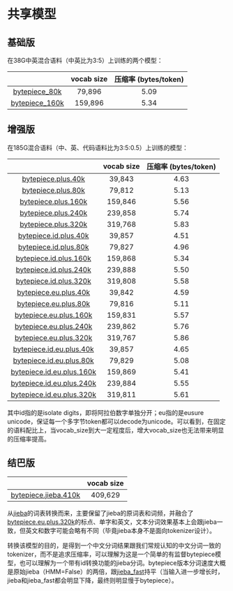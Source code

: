 # 共享模型

## 基础版

在38G中英混合语料（中英比为3:5）上训练的两个模型：

|  | vocab size | 压缩率 (bytes/token) |
| :----: | :----: | :----: |
| [bytepiece_80k](https://github.com/bojone/bytepiece/blob/main/models/bytepiece_80k.zip) | 79,896 | 5.09 |
| [bytepiece_160k](https://github.com/bojone/bytepiece/blob/main/models/bytepiece_160k.zip) | 159,896 | 5.34 |

## 增强版

在185G混合语料（中、英、代码语料比为3:5:0.5）上训练的模型：

|  | vocab size | 压缩率 (bytes/token) |
| :----: | :----: | :----: |
| [bytepiece.plus.40k](https://github.com/bojone/bytepiece/blob/main/models/bytepiece.plus.40k.zip) | 39,843 | 4.63 |
| [bytepiece.plus.80k](https://github.com/bojone/bytepiece/blob/main/models/bytepiece.plus.80k.zip) | 79,812 | 5.13 |
| [bytepiece.plus.160k](https://github.com/bojone/bytepiece/blob/main/models/bytepiece.plus.160k.zip) | 159,846 | 5.56 |
| [bytepiece.plus.240k](https://github.com/bojone/bytepiece/blob/main/models/bytepiece.plus.240k.zip) | 239,858 | 5.74 |
| [bytepiece.plus.320k](https://github.com/bojone/bytepiece/blob/main/models/bytepiece.plus.320k.zip) | 319,768 | 5.83 |
| [bytepiece.id.plus.40k](https://github.com/bojone/bytepiece/blob/main/models/bytepiece.id.plus.40k.zip) | 39,857 | 4.51 |
| [bytepiece.id.plus.80k](https://github.com/bojone/bytepiece/blob/main/models/bytepiece.id.plus.80k.zip) | 79,827 | 4.96 |
| [bytepiece.id.plus.160k](https://github.com/bojone/bytepiece/blob/main/models/bytepiece.id.plus.160k.zip) | 159,868 | 5.34 |
| [bytepiece.id.plus.240k](https://github.com/bojone/bytepiece/blob/main/models/bytepiece.id.plus.240k.zip) | 239,888 | 5.50 |
| [bytepiece.id.plus.320k](https://github.com/bojone/bytepiece/blob/main/models/bytepiece.id.plus.320k.zip) | 319,808 | 5.58 |
| [bytepiece.eu.plus.40k](https://github.com/bojone/bytepiece/blob/main/models/bytepiece.eu.plus.40k.zip) | 39,842 | 4.59 |
| [bytepiece.eu.plus.80k](https://github.com/bojone/bytepiece/blob/main/models/bytepiece.eu.plus.80k.zip) | 79,816 | 5.11 |
| [bytepiece.eu.plus.160k](https://github.com/bojone/bytepiece/blob/main/models/bytepiece.eu.plus.160k.zip) | 159,831 | 5.57 |
| [bytepiece.eu.plus.240k](https://github.com/bojone/bytepiece/blob/main/models/bytepiece.eu.plus.240k.zip) | 239,862 | 5.76 |
| [bytepiece.eu.plus.320k](https://github.com/bojone/bytepiece/blob/main/models/bytepiece.eu.plus.320k.zip) | 319,767 | 5.86 |
| [bytepiece.id.eu.plus.40k](https://github.com/bojone/bytepiece/blob/main/models/bytepiece.id.eu.plus.40k.zip) | 39,857 | 4.65 |
| [bytepiece.id.eu.plus.80k](https://github.com/bojone/bytepiece/blob/main/models/bytepiece.id.eu.plus.80k.zip) | 79,829 | 5.08 |
| [bytepiece.id.eu.plus.160k](https://github.com/bojone/bytepiece/blob/main/models/bytepiece.id.eu.plus.160k.zip) | 159,869 | 5.41 |
| [bytepiece.id.eu.plus.240k](https://github.com/bojone/bytepiece/blob/main/models/bytepiece.id.eu.plus.240k.zip) | 239,884 | 5.55 |
| [bytepiece.id.eu.plus.320k](https://github.com/bojone/bytepiece/blob/main/models/bytepiece.id.eu.plus.320k.zip) | 319,811 | 5.61 |

其中id指的是isolate digits，即将阿拉伯数字单独分开；eu指的是eusure unicode，保证每一个多字节token都可以decode为unicode。可以看到，在固定的语料配比上，当vocab_size到大一定程度后，增大vocab_size也无法带来明显的压缩率提高。

## 结巴版

|  | vocab size |
| :----: | :----: |
| [bytepiece.jieba.410k](https://github.com/bojone/bytepiece/blob/main/models/bytepiece.jieba.410k.zip) | 409,629 |

从[jieba](https://github.com/fxsjy/jieba)的词表转换而来，主要保留了jieba的原词表和词频，并融合了[bytepiece.eu.plus.320k](https://github.com/bojone/bytepiece/blob/main/models/bytepiece.eu.plus.320k.zip)的标点、单字和英文，文本分词效果基本上会跟jieba一致，但英文和数字可能会略有不同（毕竟jieba本身不是面向tokenizer设计）。

转换该模型的目的，是得到一个中文分词结果跟我们常规认知的中文分词一致的tokenizer，而不是追求压缩率，可以理解为这是一个简单的有监督bytepiece模型，也可以理解为一个带有id转换功能的jieba分词。bytepiece版本分词速度大概是原始jieba（HMM=False）的两倍，跟[jieba_fast](https://github.com/deepcs233/jieba_fast)持平（当输入进一步增长时，jieba和jieba_fast都会明显下降，最终则明显慢于bytepiece）。
